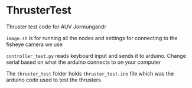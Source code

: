 # ThrusterTest

Thruster test code for AUV Jormungandr


`image.sh` is for running all the nodes and settings for connecting to the fisheye camera we use  

`controller_test.py` reads keyboard input and sends it to arduino. Change serial based on what the arduino connects to on your computer

The `thruster_test` folder holds `thruster_test.ino` file which was the arduino code used to test the thrusters
